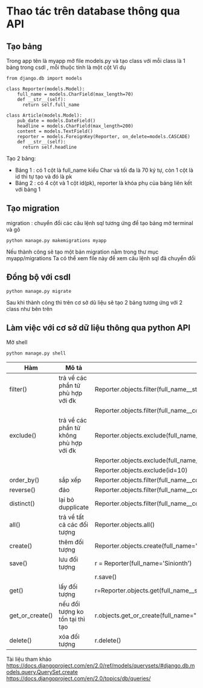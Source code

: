 # Thao tác trên database thông qua API
## Tạo bảng
Trong app tên là myapp mở file models.py và tạo class với mỗi class là 1 bảng trong csdl , mỗi thuộc tính là một cột
Ví dụ 
```
from django.db import models

class Reporter(models.Model):
    full_name = models.CharField(max_length=70)
    def __str__(self):
      return self.full_name

class Article(models.Model):
    pub_date = models.DateField()
    headline = models.CharField(max_length=200)
    content = models.TextField()
    reporter = models.ForeignKey(Reporter, on_delete=models.CASCADE)
    def __str__(self):
      return self.headline

```
Tạo 2 bảng:
* Bảng 1 : có 1 cột là full_name kiểu Char và tối đa là 70 ký tự, còn 1 cột là id thì tự tạo và đó là pk
* Bảng 2 : có 4 cột và 1 cột id(pk), reporter là khóa phụ của bảng liên kết với bảng 1 
## Tạo migration
migration : chuyển đổi các câu lệnh sql tương ứng để tạo bảng
mở terminal và gõ
```
python manage.py makemigrations myapp
```
Nếu thành công sẽ tạo một bản migration nằm trong thư mục myapp/migrations
Ta có thể xem file này để xem câu lệnh sql đã chuyển đổi
## Đồng bộ với csdl
```
python manage.py migrate
```
Sau khi thành công thì trên cơ sở dũ liệu sẽ tạo 2 bảng tương ứng với 2 class như bên trên
## Làm việc với cơ sở dữ liệu thông qua python API
Mở shell
```
python manage.py shell
```
|Hàm|Mô tả|Ví dụ|
|---|-----|-----|
|filter()|trả về các phần tử phù hợp với đk|Reporter.objects.filter(full_name__startswith="si")|
|||Reporter.objects.filter(full_name__contains="ni")|
|exclude()|trả về các phần tử không phù hợp với đk|Reporter.objects.exclude(full_name__startswith="si")|
|||Reporter.objects.exclude(full_name__contains="ni")|
|||Reporter.objects.exclude(id=10)|
|order_by()|sắp xếp|Reporter.objects.filter(full_name__contains="ni").order_by('id')|
|reverse()|đảo|Reporter.objects.filter(full_name__contains="ni").order_by('id').reverse()|
|distinct()|lại bỏ dupplicate|Reporter.objects.filter(full_name__contains="ni").order_by('id').distinct('full_name')|
|all()|trả về tất cả các đối tượng|Reporter.objects.all()|
|create()|thêm đối tượng|Reporter.objects.create(full_name='Sinionth')|
|save()|lưu đối tượng|r = Reporter(full_name='Sinionth')|
|||r.save()|
|get()|lấy đối tượng|r=Reporter.objects.get(full_name__startswith="si")|
|get_or_create()|nếu đối tượng ko tồn tại thì tạo|r.objects.get_or_create(full_name="sinionth")|
|delete()|xóa đối tượng|r.delete()|

Tài liệu tham khảo
https://docs.djangoproject.com/en/2.0/ref/models/querysets/#django.db.models.query.QuerySet.create
https://docs.djangoproject.com/en/2.0/topics/db/queries/
